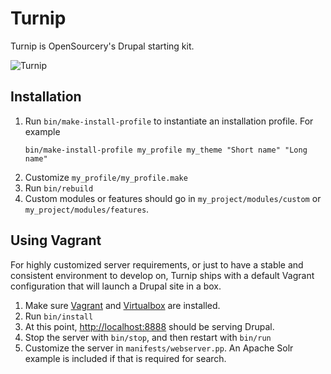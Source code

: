# Turnip

Turnip is OpenSourcery's Drupal starting kit.

![Turnip](https://upload.wikimedia.org/wikipedia/commons/thumb/a/a9/Turnip_J1.jpg/320px-Turnip_J1.jpg)

## Installation

1. Run `bin/make-install-profile` to instantiate an installation profile. For example
   ```
   bin/make-install-profile my_profile my_theme "Short name" "Long name"
   ```
1. Customize `my_profile/my_profile.make`
1. Run `bin/rebuild`
1. Custom modules or features should go in `my_project/modules/custom` or `my_project/modules/features`.

## Using Vagrant

For highly customized server requirements, or just to have a stable
and consistent environment to develop on, Turnip ships with a default
Vagrant configuration that will launch a Drupal site in a box.

1. Make sure [Vagrant](http://docs.vagrantup.com/v1/docs/getting-started/index.html) and [Virtualbox](https://www.virtualbox.org/) are installed.
1. Run `bin/install`
1. At this point, [http://localhost:8888](http://localhost:8888) should be serving Drupal.
1. Stop the server with `bin/stop`, and then restart with `bin/run`
1. Customize the server in `manifests/webserver.pp`. An Apache Solr example is included if that is required for search.

